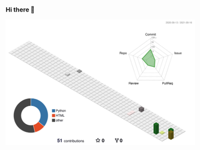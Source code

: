 ### Hi there 👋

<!--
**vaikunth-coder27/vaikunth-coder27** is a ✨ _special_ ✨ repository because its `README.md` (this file) appears on your GitHub profile.

Here are some ideas to get you started:

- 🔭 I’m currently working on ...
- 🌱 I’m currently learning ...
- 👯 I’m looking to collaborate on ...
- 🤔 I’m looking for help with ...
- 💬 Ask me about ...
- 📫 How to reach me: ...
- 😄 Pronouns: ...
- ⚡ Fun fact: ...
-->
![svg](https://github.com/vaikunth-coder27/vaikunth-coder27/blob/main/profile-3d-contrib/profile-season-animate.svg)
